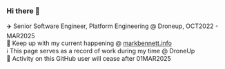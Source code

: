 ### Hi there 👋  

✈️ Senior Software Engineer, Platform Engineering @ Droneup, OCT2022 - MAR2025  
🔗 Keep up with my current happening @ [markbennett.info](https://markbennett.info)  
ℹ️ This page serves as a record of work during my time @ DroneUp  
🏃 Activity on this GitHub user will cease after 01MAR2025  
